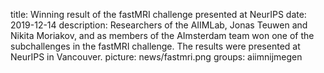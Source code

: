 title: Winning result of the fastMRI challenge presented at NeurIPS
date: 2019-12-14
description: Researchers of the AIIMLab, Jonas Teuwen and Nikita Moriakov, and as members of the AImsterdam team won one of the subchallenges in the fastMRI challenge. The results were presented at NeurIPS in Vancouver.
picture: news/fastmri.png
groups: aiimnijmegen
